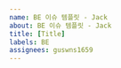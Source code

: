 ```yaml
---
name: BE 이슈 템플릿 - Jack
about: BE 이슈 템플릿 - Jack
title: [Title]
labels: BE
assignees: guswns1659
---
```

